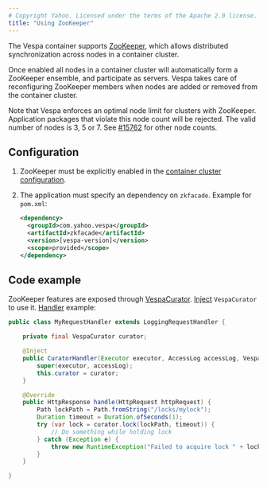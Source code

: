 ```yaml
---
# Copyright Yahoo. Licensed under the terms of the Apache 2.0 license. See LICENSE in the project root.
title: "Using ZooKeeper"
---
```


The Vespa container supports [ZooKeeper](https://zookeeper.apache.org/), which
allows distributed synchronization across nodes in a container cluster.

Once enabled all nodes in a container cluster will automatically form a
ZooKeeper ensemble, and participate as servers. Vespa takes care of
reconfiguring ZooKeeper members when nodes are added or removed from the
container cluster.

Note that Vespa enforces an optimal node limit for clusters with ZooKeeper.
Application packages that violate this node count will be rejected.
The valid number of nodes is 3, 5 or 7.
See [#15762](https://github.com/vespa-engine/vespa/issues/15762) for other node counts.


## Configuration

1. ZooKeeper must be explicitly enabled in the [container cluster
configuration](reference/services-container.html#zookeeper).

2. The application must specify an dependency on `zkfacade`. Example for `pom.xml`:
   
   ```xml
   <dependency>
     <groupId>com.yahoo.vespa</groupId>
     <artifactId>zkfacade</artifactId>
     <version>[vespa-version]</version>
     <scope>provided</scope>
   </dependency>
   ```


## Code example

ZooKeeper features are exposed through
[VespaCurator](https://github.com/vespa-engine/vespa/blob/master/zkfacade/src/main/java/com/yahoo/vespa/curator/api/VespaCurator.java).
[Inject](jdisc/injecting-components.html) `VespaCurator` to use it. [Handler](jdisc/developing-request-handlers.html) example:

```java
public class MyRequestHandler extends LoggingRequestHandler {

    private final VespaCurator curator;

    @Inject
    public CuratorHandler(Executor executor, AccessLog accessLog, VespaCurator curator) {
        super(executor, accessLog);
        this.curator = curator;
    }

    @Override
    public HttpResponse handle(HttpRequest httpRequest) {
        Path lockPath = Path.fromString("/locks/mylock");
        Duration timeout = Duration.ofSeconds(1);
        try (var lock = curator.lock(lockPath, timeout)) {
            // Do something while holding lock
        } catch (Exception e) {
            throw new RuntimeException("Failed to acquire lock " + lockPath, e);
        }
    }

}
```
